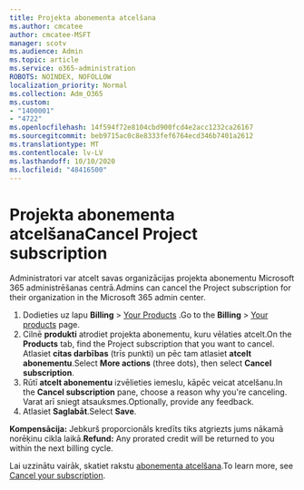 ```yaml
---
title: Projekta abonementa atcelšana
ms.author: cmcatee
author: cmcatee-MSFT
manager: scotv
ms.audience: Admin
ms.topic: article
ms.service: o365-administration
ROBOTS: NOINDEX, NOFOLLOW
localization_priority: Normal
ms.collection: Adm_O365
ms.custom:
- "1400001"
- "4722"
ms.openlocfilehash: 14f594f72e8104cbd900fcd4e2acc1232ca26167
ms.sourcegitcommit: beb9715ac0c8e8333fef6764ecd346b7401a2612
ms.translationtype: MT
ms.contentlocale: lv-LV
ms.lasthandoff: 10/10/2020
ms.locfileid: "48416500"
---
```

# <a name="cancel-project-subscription"></a><span data-ttu-id="fd0a5-102">Projekta abonementa atcelšana</span><span class="sxs-lookup"><span data-stu-id="fd0a5-102">Cancel Project subscription</span></span>

<span data-ttu-id="fd0a5-103">Administratori var atcelt savas organizācijas projekta abonementu Microsoft 365 administrēšanas centrā.</span><span class="sxs-lookup"><span data-stu-id="fd0a5-103">Admins can cancel the Project subscription for their organization in the Microsoft 365 admin center.</span></span>

1. <span data-ttu-id="fd0a5-104">Dodieties uz lapu **Billing** \> [Your Products](https://go.microsoft.com/fwlink/p/?linkid=842054) .</span><span class="sxs-lookup"><span data-stu-id="fd0a5-104">Go to the **Billing** \> [Your products](https://go.microsoft.com/fwlink/p/?linkid=842054) page.</span></span>
2. <span data-ttu-id="fd0a5-105">Cilnē **produkti** atrodiet projekta abonementu, kuru vēlaties atcelt.</span><span class="sxs-lookup"><span data-stu-id="fd0a5-105">On the **Products** tab, find the Project subscription that you want to cancel.</span></span> <span data-ttu-id="fd0a5-106">Atlasiet **citas darbības** (trīs punkti) un pēc tam atlasiet **atcelt abonementu**.</span><span class="sxs-lookup"><span data-stu-id="fd0a5-106">Select **More actions** (three dots), then select **Cancel subscription**.</span></span>
3. <span data-ttu-id="fd0a5-107">Rūtī **atcelt abonementu** izvēlieties iemeslu, kāpēc veicat atcelšanu.</span><span class="sxs-lookup"><span data-stu-id="fd0a5-107">In the **Cancel subscription** pane, choose a reason why you're canceling.</span></span> <span data-ttu-id="fd0a5-108">Varat arī sniegt atsauksmes.</span><span class="sxs-lookup"><span data-stu-id="fd0a5-108">Optionally, provide any feedback.</span></span>
4. <span data-ttu-id="fd0a5-109">Atlasiet **Saglabāt**.</span><span class="sxs-lookup"><span data-stu-id="fd0a5-109">Select **Save**.</span></span>

<span data-ttu-id="fd0a5-110">**Kompensācija:** Jebkurš proporcionāls kredīts tiks atgriezts jums nākamā norēķinu cikla laikā.</span><span class="sxs-lookup"><span data-stu-id="fd0a5-110">**Refund:** Any prorated credit will be returned to you within the next billing cycle.</span></span>

<span data-ttu-id="fd0a5-111">Lai uzzinātu vairāk, skatiet rakstu [abonementa atcelšana](https://docs.microsoft.com/microsoft-365/commerce/subscriptions/cancel-your-subscription).</span><span class="sxs-lookup"><span data-stu-id="fd0a5-111">To learn more, see [Cancel your subscription](https://docs.microsoft.com/microsoft-365/commerce/subscriptions/cancel-your-subscription).</span></span>